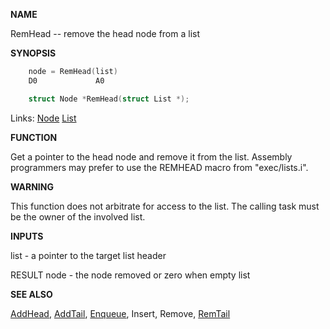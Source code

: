 
**NAME**

RemHead -- remove the head node from a list

**SYNOPSIS**

```c
    node = RemHead(list)
    D0             A0

    struct Node *RemHead(struct List *);

```
Links: [Node](_0091.md) [List](_007D.md) 

**FUNCTION**

Get a pointer to the head node and remove it from the list.
Assembly programmers may prefer to use the REMHEAD macro from
&#034;exec/lists.i&#034;.

**WARNING**

This function does not arbitrate for access to the list.  The
calling task must be the owner of the involved list.

**INPUTS**

list - a pointer to the target list header

RESULT
node - the node removed or zero when empty list

**SEE ALSO**

[AddHead](AddHead.md), [AddTail](AddTail.md), [Enqueue](Enqueue.md), Insert, Remove, [RemTail](RemTail.md)
